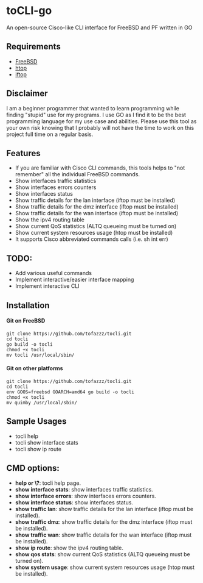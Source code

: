 # toCLI-go

An open-source Cisco-like CLI interface for FreeBSD and PF written in GO

## Requirements

- [FreeBSD](https://freebsd.org/)
- [htop](https://htop.dev/)
- [iftop](https://www.ex-parrot.com/pdw/iftop/)

## Disclaimer

I am a beginner programmer that wanted to learn programming while finding "stupid" use for my programs.
I use GO as I find it to be the best programming language for my use case and abilities. Please use this 
tool as your own risk knowing that I probably will not have the time to work on this project full time on 
a regular basis.

## Features

- If you are familiar with Cisco CLI commands, this tools helps to "not remember" all the individual FreeBSD 
commands.
- Show interfaces traffic statistics
- Show interfaces errors counters
- Show interfaces status
- Show traffic details for the lan interface (iftop must be installed)
- Show traffic details for the dmz interface (iftop must be installed)
- Show traffic details for the wan interface (iftop must be installed)
- Show the ipv4 routing table
- Show current QoS statistics (ALTQ queueing must be turned on)
- Show current system resources usage (htop must be installed)
- It supports Cisco abbreviated commands calls (i.e. sh int err)


## TODO:
- Add various useful commands
- Implement interactive/easier interface mapping
- Implement interactive CLI

## Installation

#### Git on FreeBSD
```shell
git clone https://github.com/tofazzz/tocli.git
cd tocli
go build -o tocli
chmod +x tocli
mv tocli /usr/local/sbin/
```

#### Git on other platforms
```shell
git clone https://github.com/tofazzz/tocli.git
cd tocli
env GOOS=freebsd GOARCH=amd64 go build -o tocli
chmod +x tocli
mv quimby /usr/local/sbin/
```

## Sample Usages

- tocli help
- tocli show interface stats
- tocli show ip route

## CMD options:

- **help or \\?**: tocli help page.
- **show interface stats**: show interfaces traffic statistics.
- **show interface errors**: show interfaces errors counters.
- **show interface status**: show interfaces status.
- **show traffic lan**: show traffic details for the lan interface (iftop must be installed).
- **show traffic dmz**: show traffic details for the dmz interface (iftop must be installed).
- **show traffic wan**: show traffic details for the wan interface (iftop must be installed).
- **show ip route**: show the ipv4 routing table.
- **show qos stats**: show current QoS statistics (ALTQ queueing must be turned on).
- **show system usage**: show current system resources usage (htop must be installed).
